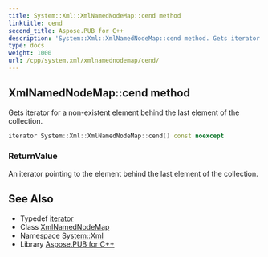 ```yaml
---
title: System::Xml::XmlNamedNodeMap::cend method
linktitle: cend
second_title: Aspose.PUB for C++
description: 'System::Xml::XmlNamedNodeMap::cend method. Gets iterator for a non-existent element behind the last element of the collection in C++.'
type: docs
weight: 1000
url: /cpp/system.xml/xmlnamednodemap/cend/
---
```

## XmlNamedNodeMap::cend method


Gets iterator for a non-existent element behind the last element of the collection.

```cpp
iterator System::Xml::XmlNamedNodeMap::cend() const noexcept
```


### ReturnValue

An iterator pointing to the element behind the last element of the collection.

## See Also

* Typedef [iterator](../iterator/)
* Class [XmlNamedNodeMap](../)
* Namespace [System::Xml](../../)
* Library [Aspose.PUB for C++](../../../)
